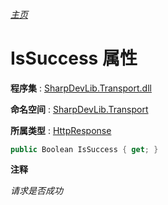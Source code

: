 ###### [主页](./Index.md "主页")

# IsSuccess 属性

**程序集** : [SharpDevLib.Transport.dll](./SharpDevLib.Transport.assembly.md "SharpDevLib.Transport.dll")

**命名空间** : [SharpDevLib.Transport](./SharpDevLib.Transport.namespace.md "SharpDevLib.Transport")

**所属类型** : [HttpResponse](./SharpDevLib.Transport.HttpResponse.md "HttpResponse")

``` csharp
public Boolean IsSuccess { get; }
```

**注释**

*请求是否成功*



